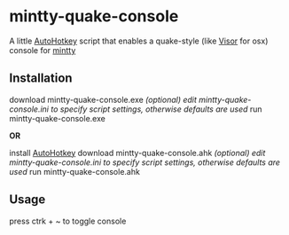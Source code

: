 # mintty-quake-console

A little [AutoHotkey](http://www.autohotkey.com/) script that enables a quake-style (like [Visor](http://visor.binaryage.com/) for osx) console for [mintty](http://code.google.com/p/mintty/)

## Installation

download mintty-quake-console.exe
*(optional) edit mintty-quake-console.ini to specify script settings, otherwise defaults are used*
run mintty-quake-console.exe

__OR__

install [AutoHotkey](http://www.autohotkey.com/)
download mintty-quake-console.ahk
*(optional) edit mintty-quake-console.ini to specify script settings, otherwise defaults are used*
run mintty-quake-console.ahk

## Usage

press ctrk + ~ to toggle console
